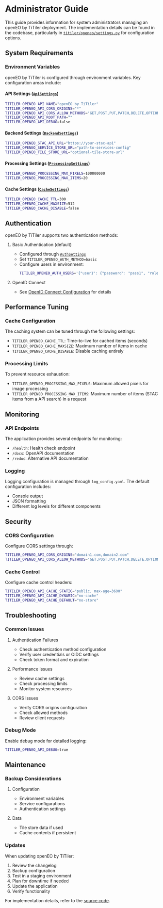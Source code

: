 # Administrator Guide

This guide provides information for system administrators managing an openEO by TiTiler deployment. The implementation details can be found in the codebase, particularly in [`titiler/openeo/settings.py`](https://github.com/sentinel-hub/titiler-openeo/blob/main/titiler/openeo/settings.py) for configuration options.

## System Requirements

### Environment Variables

openEO by TiTiler is configured through environment variables. Key configuration areas include:

#### API Settings ([`ApiSettings`](https://github.com/sentinel-hub/titiler-openeo/blob/main/titiler/openeo/settings.py#L89))
```bash
TITILER_OPENEO_API_NAME="openEO by TiTiler"
TITILER_OPENEO_API_CORS_ORIGINS="*"
TITILER_OPENEO_API_CORS_ALLOW_METHODS="GET,POST,PUT,PATCH,DELETE,OPTIONS"
TITILER_OPENEO_API_ROOT_PATH=""
TITILER_OPENEO_API_DEBUG=false
```

#### Backend Settings ([`BackendSettings`](https://github.com/sentinel-hub/titiler-openeo/blob/main/titiler/openeo/settings.py#L127))
```bash
TITILER_OPENEO_STAC_API_URL="https://your-stac-api"
TITILER_OPENEO_SERVICE_STORE_URL="path-to-services-config"
TITILER_OPENEO_TILE_STORE_URL="optional-tile-store-url"
```

#### Processing Settings ([`ProcessingSettings`](https://github.com/sentinel-hub/titiler-openeo/blob/main/titiler/openeo/settings.py#L182))
```bash
TITILER_OPENEO_PROCESSING_MAX_PIXELS=100000000
TITILER_OPENEO_PROCESSING_MAX_ITEMS=20
```

#### Cache Settings ([`CacheSettings`](https://github.com/sentinel-hub/titiler-openeo/blob/main/titiler/openeo/settings.py#L196))
```bash
TITILER_OPENEO_CACHE_TTL=300
TITILER_OPENEO_CACHE_MAXSIZE=512
TITILER_OPENEO_CACHE_DISABLE=false
```

## Authentication

openEO by TiTiler supports two authentication methods:

1. Basic Authentication (default)
   - Configured through [`AuthSettings`](https://github.com/sentinel-hub/titiler-openeo/blob/main/titiler/openeo/settings.py#L61)
   - Set `TITILER_OPENEO_AUTH_METHOD=basic`
   - Configure users in environment:
     ```bash
     TITILER_OPENEO_AUTH_USERS='{"user1": {"password": "pass1", "roles": ["user"]}}'
     ```

2. OpenID Connect
   - See [OpenID Connect Configuration](openid-connect.md) for details

## Performance Tuning

### Cache Configuration

The caching system can be tuned through the following settings:
- `TITILER_OPENEO_CACHE_TTL`: Time-to-live for cached items (seconds)
- `TITILER_OPENEO_CACHE_MAXSIZE`: Maximum number of items in cache
- `TITILER_OPENEO_CACHE_DISABLE`: Disable caching entirely

### Processing Limits

To prevent resource exhaustion:
- `TITILER_OPENEO_PROCESSING_MAX_PIXELS`: Maximum allowed pixels for image processing
- `TITILER_OPENEO_PROCESSING_MAX_ITEMS`: Maximum number of items (STAC items from a API search) in a request

## Monitoring

### API Endpoints

The application provides several endpoints for monitoring:

- `/health`: Health check endpoint
- `/docs`: OpenAPI documentation
- `/redoc`: Alternative API documentation

### Logging

Logging configuration is managed through `log_config.yaml`. The default configuration includes:
- Console output
- JSON formatting
- Different log levels for different components

## Security

### CORS Configuration

Configure CORS settings through:
```bash
TITILER_OPENEO_API_CORS_ORIGINS="domain1.com,domain2.com"
TITILER_OPENEO_API_CORS_ALLOW_METHODS="GET,POST,PUT,PATCH,DELETE,OPTIONS"
```

### Cache Control

Configure cache control headers:
```bash
TITILER_OPENEO_API_CACHE_STATIC="public, max-age=3600"
TITILER_OPENEO_API_CACHE_DYNAMIC="no-cache"
TITILER_OPENEO_API_CACHE_DEFAULT="no-store"
```

## Troubleshooting

### Common Issues

1. Authentication Failures
   - Check authentication method configuration
   - Verify user credentials or OIDC settings
   - Check token format and expiration

2. Performance Issues
   - Review cache settings
   - Check processing limits
   - Monitor system resources

3. CORS Issues
   - Verify CORS origins configuration
   - Check allowed methods
   - Review client requests

### Debug Mode

Enable debug mode for detailed logging:
```bash
TITILER_OPENEO_API_DEBUG=true
```

## Maintenance

### Backup Considerations

1. Configuration
   - Environment variables
   - Service configurations
   - Authentication settings

2. Data
   - Tile store data if used
   - Cache contents if persistent

### Updates

When updating openEO by TiTiler:
1. Review the changelog
2. Backup configuration
3. Test in a staging environment
4. Plan for downtime if needed
5. Update the application
6. Verify functionality

For implementation details, refer to the [source code](https://github.com/sentinel-hub/titiler-openeo/tree/main/titiler/openeo).
